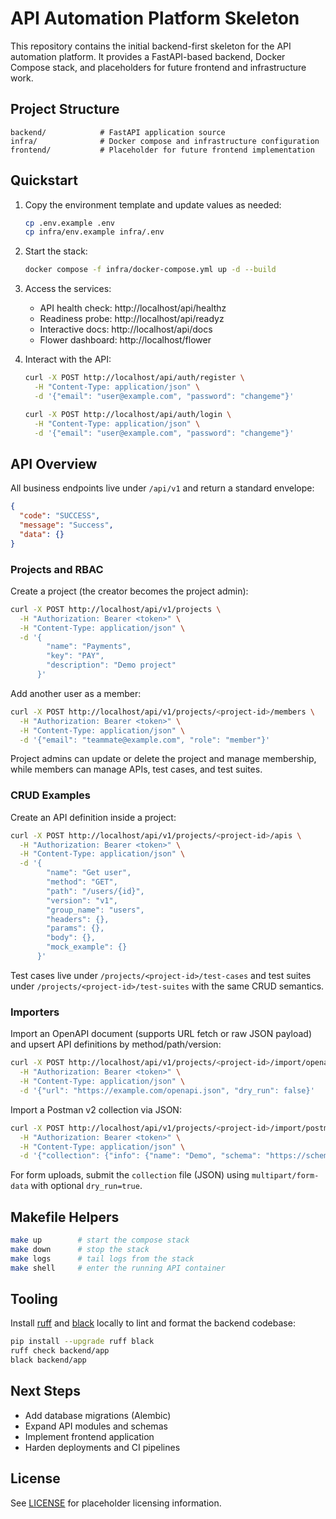# API Automation Platform Skeleton

This repository contains the initial backend-first skeleton for the API automation platform. It provides a FastAPI-based backend, Docker Compose stack, and placeholders for future frontend and infrastructure work.

## Project Structure

```
backend/            # FastAPI application source
infra/              # Docker compose and infrastructure configuration
frontend/           # Placeholder for future frontend implementation
```

## Quickstart

1. Copy the environment template and update values as needed:

   ```bash
   cp .env.example .env
   cp infra/env.example infra/.env
   ```

2. Start the stack:

   ```bash
   docker compose -f infra/docker-compose.yml up -d --build
   ```

3. Access the services:

   - API health check: http://localhost/api/healthz
   - Readiness probe: http://localhost/api/readyz
   - Interactive docs: http://localhost/api/docs
   - Flower dashboard: http://localhost/flower

4. Interact with the API:

   ```bash
   curl -X POST http://localhost/api/auth/register \
     -H "Content-Type: application/json" \
     -d '{"email": "user@example.com", "password": "changeme"}'

   curl -X POST http://localhost/api/auth/login \
     -H "Content-Type: application/json" \
     -d '{"email": "user@example.com", "password": "changeme"}'
   ```

## API Overview

All business endpoints live under `/api/v1` and return a standard envelope:

```json
{
  "code": "SUCCESS",
  "message": "Success",
  "data": {}
}
```

### Projects and RBAC

Create a project (the creator becomes the project admin):

```bash
curl -X POST http://localhost/api/v1/projects \
  -H "Authorization: Bearer <token>" \
  -H "Content-Type: application/json" \
  -d '{
        "name": "Payments",
        "key": "PAY",
        "description": "Demo project"
      }'
```

Add another user as a member:

```bash
curl -X POST http://localhost/api/v1/projects/<project-id>/members \
  -H "Authorization: Bearer <token>" \
  -H "Content-Type: application/json" \
  -d '{"email": "teammate@example.com", "role": "member"}'
```

Project admins can update or delete the project and manage membership, while members can manage APIs, test cases, and test suites.

### CRUD Examples

Create an API definition inside a project:

```bash
curl -X POST http://localhost/api/v1/projects/<project-id>/apis \
  -H "Authorization: Bearer <token>" \
  -H "Content-Type: application/json" \
  -d '{
        "name": "Get user",
        "method": "GET",
        "path": "/users/{id}",
        "version": "v1",
        "group_name": "users",
        "headers": {},
        "params": {},
        "body": {},
        "mock_example": {}
      }'
```

Test cases live under `/projects/<project-id>/test-cases` and test suites under `/projects/<project-id>/test-suites` with the same CRUD semantics.

### Importers

Import an OpenAPI document (supports URL fetch or raw JSON payload) and upsert API definitions by method/path/version:

```bash
curl -X POST http://localhost/api/v1/projects/<project-id>/import/openapi \
  -H "Authorization: Bearer <token>" \
  -H "Content-Type: application/json" \
  -d '{"url": "https://example.com/openapi.json", "dry_run": false}'
```

Import a Postman v2 collection via JSON:

```bash
curl -X POST http://localhost/api/v1/projects/<project-id>/import/postman \
  -H "Authorization: Bearer <token>" \
  -H "Content-Type: application/json" \
  -d '{"collection": {"info": {"name": "Demo", "schema": "https://schema.getpostman.com/json/collection/v2.1.0/collection.json"}, "item": []}}'
```

For form uploads, submit the `collection` file (JSON) using `multipart/form-data` with optional `dry_run=true`.

## Makefile Helpers

```bash
make up        # start the compose stack
make down      # stop the stack
make logs      # tail logs from the stack
make shell     # enter the running API container
```

## Tooling

Install [ruff](https://github.com/astral-sh/ruff) and [black](https://github.com/psf/black) locally to lint and format the backend codebase:

```bash
pip install --upgrade ruff black
ruff check backend/app
black backend/app
```

## Next Steps

- Add database migrations (Alembic)
- Expand API modules and schemas
- Implement frontend application
- Harden deployments and CI pipelines

## License

See [LICENSE](./LICENSE) for placeholder licensing information.
